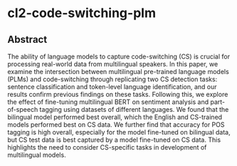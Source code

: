 # cl2-code-switching-plm
## Abstract

The ability of language models to capture code-switching (CS) is crucial for processing real-world data from multilingual speakers. In this paper, we examine the intersection between multilingual pre-trained language models (PLMs) and code-switching through replicating two CS detection tasks: sentence classification and token-level language identification, and our results confirm previous findings on these tasks. Following this, we explore the effect of fine-tuning multilingual BERT on sentiment analysis and part-of-speech tagging using datasets of different languages. We found that the bilingual model performed best overall, which the English and CS-trained models performed best on CS data. We further find that accuracy for POS tagging is high overall, especially for the model fine-tuned on bilingual data, but CS test data is best captured by a model fine-tuned on CS data. This highlights the need to consider CS-specific tasks in development of multilingual models.
